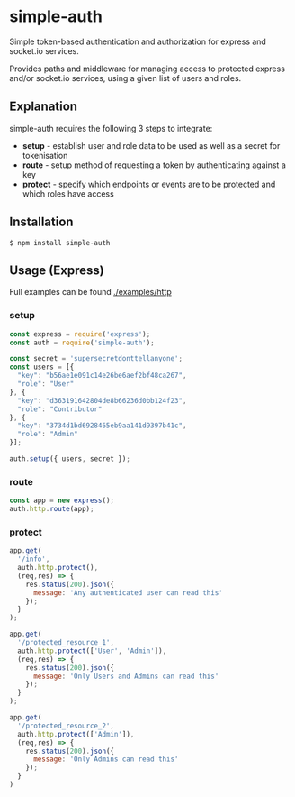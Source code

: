 # simple-auth

Simple token-based authentication and authorization for express and socket.io services.

Provides paths and middleware for managing access to protected express and/or socket.io services, using a given list of users and roles.

## Explanation
simple-auth requires the following 3 steps to integrate:

- **setup** - establish user and role data to be used as well as a secret for tokenisation
- **route** - setup method of requesting a token by authenticating against a key
- **protect** - specify which endpoints or events are to be protected and which roles have access

## Installation
```
$ npm install simple-auth
```

## Usage (Express)

Full examples can be found [./examples/http](./examples/http)

### setup

```javascript
const express = require('express');
const auth = require('simple-auth');

const secret = 'supersecretdonttellanyone';
const users = [{
  "key": "b56ae1e091c14e26be6aef2bf48ca267",
  "role": "User"
}, {
  "key": "d363191642804de8b66236d0bb124f23",
  "role": "Contributor"
}, {
  "key": "3734d1bd6928465eb9aa141d9397b41c",
  "role": "Admin"
}];

auth.setup({ users, secret });
```

### route

```javascript
const app = new express();
auth.http.route(app);
```

### protect

```javascript
app.get(
  '/info',
  auth.http.protect(),
  (req,res) => {
    res.status(200).json({ 
      message: 'Any authenticated user can read this' 
    });
  }
);

app.get(
  '/protected_resource_1',
  auth.http.protect(['User', 'Admin']),
  (req,res) => {
    res.status(200).json({ 
      message: 'Only Users and Admins can read this' 
    });
  }
);

app.get(
  '/protected_resource_2',
  auth.http.protect(['Admin']),
  (req,res) => {
    res.status(200).json({ 
      message: 'Only Admins can read this' 
    });
  }
)
```


